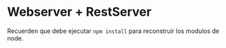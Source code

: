 # Webserver + RestServer

Recuerden que debe ejecutar ```npm install``` para reconstruir los modulos de node.

